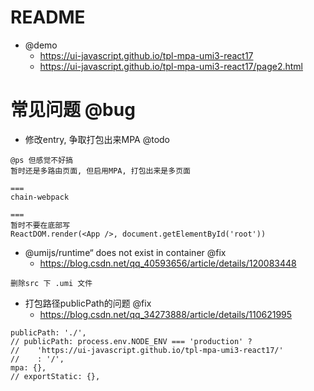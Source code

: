 # README

- @demo
    - https://ui-javascript.github.io/tpl-mpa-umi3-react17
    - https://ui-javascript.github.io/tpl-mpa-umi3-react17/page2.html

# 常见问题 @bug

- 修改entry, 争取打包出来MPA @todo

```
@ps 但感觉不好搞
暂时还是多路由页面, 但启用MPA, 打包出来是多页面

===
chain-webpack

===
暂时不要在底部写
ReactDOM.render(<App />, document.getElementById('root'))
```

- @umijs/runtime“ does not exist in container @fix 
    - https://blog.csdn.net/qq_40593656/article/details/120083448

```
删除src 下 .umi 文件
```

- 打包路径publicPath的问题 @fix
    - https://blog.csdn.net/qq_34273888/article/details/110621995

```
publicPath: './',
// publicPath: process.env.NODE_ENV === 'production' ? 
//    'https://ui-javascript.github.io/tpl-mpa-umi3-react17/' 
//    : '/',
mpa: {},
// exportStatic: {},
```
